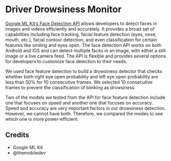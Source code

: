# Driver Drowsiness Monitor

[Google ML Kit’s Face Detection API](https://developers.google.com/ml-kit/vision/face-detection) allows developers to detect faces in images and videos efficiently and accurately. It provides a broad set of capabilities including face tracking, facial feature detection (eyes, nose, mouth, etc.), facial contour detection, and even classification for certain features like smiling and eyes open. The face detection API works on both Android and iOS and can detect multiple faces in an image, with either a still image or a live camera feed. The API is flexible and provides several options for developers to customize face detection to their needs.

We used face feature detection to build a drowsiness detector that checks whether both right eye open probability and left eye open probability are less than 50% for 10 consecutive frames. We selected 10 consecutive frames to prevent the classification of blinking as drowsiness.

Two of the models we tested from the API for face feature detection include one that focuses on speed and another one that focuses on accuracy. Speed and accuracy are very important factors in our drowsiness detection. However, we cannot have both. Therefore, we compared the modes to see which one is more power-efficient.

## Credits

- Google ML Kit
- @themobiledev
